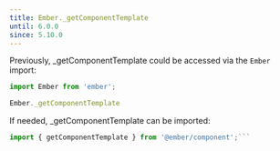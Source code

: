 ```yaml
---
title: Ember._getComponentTemplate
until: 6.0.0
since: 5.10.0
---
```



Previously, _getComponentTemplate could be accessed via the `Ember` import:
```js
import Ember from 'ember';

Ember._getComponentTemplate

```

 If needed, _getComponentTemplate can be imported:
```js
import { getComponentTemplate } from '@ember/component';```
